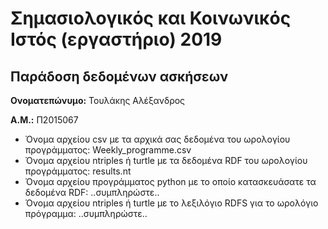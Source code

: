 # Σημασιολογικός και Κοινωνικός Ιστός (εργαστήριο) 2019
## Παράδοση δεδομένων ασκήσεων

**Ονοματεπώνυμο:** Τουλάκης Αλέξανδρος

**Α.Μ.:** Π2015067

* Όνομα αρχείου csv με τα αρχικά σας δεδομένα του ωρολογίου προγράμματος: Weekly_programme.csv
* Όνομα αρχείου ntriples ή turtle με τα δεδομένα RDF του ωρολογίου προγράμματος: results.nt
* Όνομα αρχείου προγράμματος python με το οποίο κατασκευάσατε τα δεδομένα RDF: ..συμπληρώστε..
* Όνομα αρχείου ntriples ή turtle με το λεξιλόγιο RDFS για το ωρολόγιο πρόγραμμα: ..συμπληρώστε..


